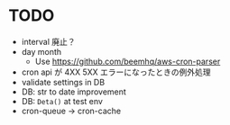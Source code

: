 # TODO
- interval 廃止？
- day month
  - Use https://github.com/beemhq/aws-cron-parser
- cron api が 4XX 5XX エラーになったときの例外処理
- validate settings in DB
- DB: str to date improvement
- DB: `Deta()` at test env
- cron-queue -> cron-cache
